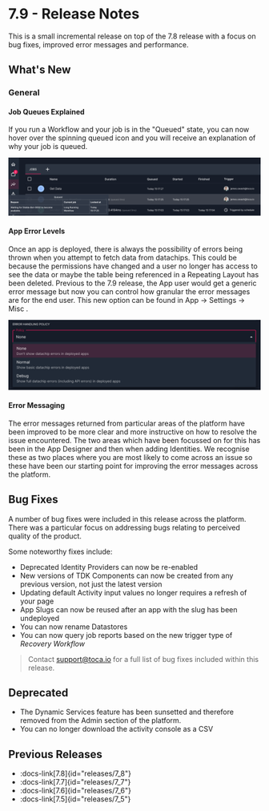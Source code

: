 # 7.9 - Release Notes

This is a small incremental release on top of the 7.8 release with a focus on bug fixes, improved error messages and performance.

## What's New

### General

#### Job Queues Explained

If you run a Workflow and your job is in the "Queued" state, you can now hover over the spinning queued icon and you will receive an explanation of why your job is queued.

![Job Queue Explanation](/src/assets/releases/queued_job.png)

#### App Error Levels

Once an app is deployed, there is always the possibility of errors being thrown when you attempt to fetch data from datachips. This could be because the permissions have changed and a user no longer has access to see the data or maybe the table being referenced in a Repeating Layout has been deleted. Previous to the 7.9 release, the App user would get a generic error message but now you can control how granular the error messages are for the end user. This new option can be found in App -> Settings -> Misc .

![App Error Levels](/src/assets/releases/app_error_levels.png)

#### Error Messaging

The error messages returned from particular areas of the platform have been improved to be more clear and more instructive on how to resolve the issue encountered.
The two areas which have been focussed on for this has been in the App Designer and then when adding Identities. We recognise these as two places where you are most likely to come across an issue so these have been our starting point for improving the error messages across the platform.

## Bug Fixes

A number of bug fixes were included in this release across the platform.
There was a particular focus on addressing bugs relating to perceived quality of the product.

Some noteworthy fixes include:
- Deprecated Identity Providers can now be re-enabled
- New versions of TDK Components can now be created from any previous version, not just the latest version
- Updating default Activity input values no longer requires a refresh of your page
- App Slugs can now be reused after an app with the slug has been undeployed
- You can now rename Datastores
- You can now query job reports based on the new trigger type of _Recovery Workflow_

> Contact <support@toca.io> for a full list of bug fixes included within this release.

## Deprecated

- The Dynamic Services feature has been sunsetted and therefore removed from the Admin section of the platform.
- You can no longer download the activity console as a CSV

## Previous Releases

- :docs-link[7.8]{id="releases/7_8"}
- :docs-link[7.7]{id="releases/7_7"}
- :docs-link[7.6]{id="releases/7_6"}
- :docs-link[7.5]{id="releases/7_5"}
